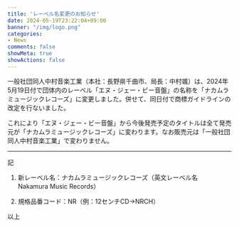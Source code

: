 ```yaml
---
title: 'レーベル名変更のお知らせ'
date: 2024-05-19T23:22:04+09:00
banner: "/img/logo.png"
categories:
- News
comments: false
showMeta: true
showActions: false
---
```


一般社団同人中村音楽工業（本社：長野県千曲市、局長：中村颯）は、2024年5月19日付で団体内のレーベル「エヌ・ジェー・ビー音盤」の名称を「ナカムラミュージックレコーズ」に変更しました。併せて、同日付で商標ガイドラインの改定を行ないました。

これにより「エヌ・ジェー・ビー音盤」から今後発売予定のタイトルは全て発売元が「ナカムラミュージックレコーズ」に変わります。なお販売元は「一般社団同人中村音楽工業」で変わりません。

---
記

1. 新レーベル名：ナカムラミュージックレコーズ（英文レーベル名　Nakamura Music Records）

2. 規格品番コード：NR（例：12センチCD→NRCH）

以上
